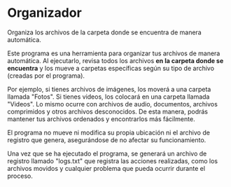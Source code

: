 # Organizador
Organiza los archivos de la carpeta donde se encuentra de manera automática.


Este programa es una herramienta para organizar tus archivos de manera automática. Al ejecutarlo, revisa todos los archivos **en la carpeta donde se encuentra** y los mueve a carpetas específicas según su tipo de archivo (creadas por el programa).

Por ejemplo, si tienes archivos de imágenes, los moverá a una carpeta llamada "Fotos". Si tienes videos, los colocará en una carpeta llamada "Videos". Lo mismo ocurre con archivos de audio, documentos, archivos comprimidos y otros archivos desconocidos. De esta manera, podrás mantener tus archivos ordenados y encontrarlos más fácilmente.

El programa no mueve ni modifica su propia ubicación ni el archivo de registro que genera, asegurándose de no afectar su funcionamiento.

Una vez que se ha ejecutado el programa, se generará un archivo de registro llamado "logs.txt" que registra las acciones realizadas, como los archivos movidos y cualquier problema que pueda ocurrir durante el proceso.

